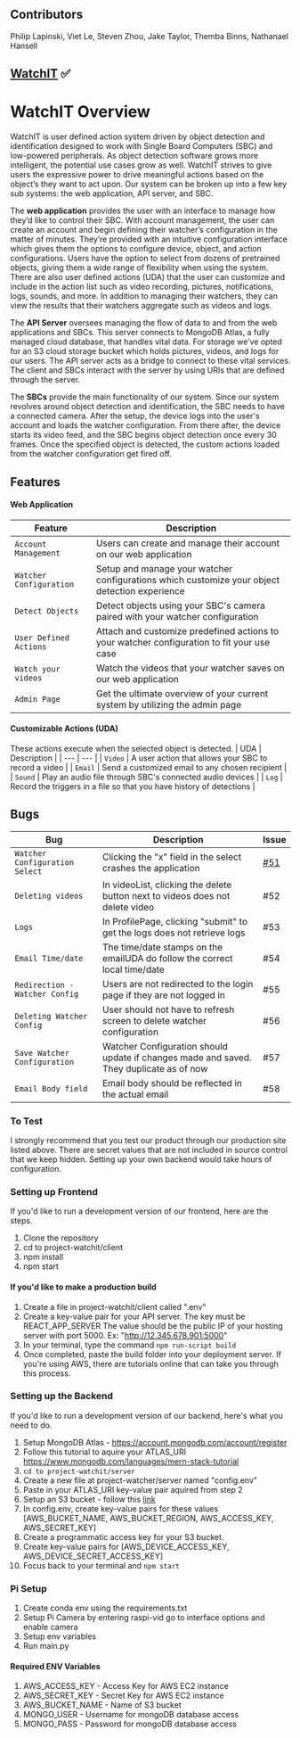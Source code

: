 ## Contributors
Philip Lapinski, Viet Le, Steven Zhou, Jake Taylor, Themba Binns, Nathanael Hansell

## [WatchIT](http://18.207.245.254/) :white_check_mark:

# WatchIT Overview
WatchIT is user defined action system driven by object detection and identification designed to work with Single Board Computers (SBC) and low-powered peripherals. As object detection software grows more intelligent, the potential use cases grow as well. WatchIT strives to give users the expressive power to drive meaningful actions based on the object’s they want to act upon. Our system can be broken up into a few key sub systems: the web application, API server, and SBC.

The **web application** provides the user with an interface to manage how they’d like to control their SBC. With account management, the user can create an account and begin defining their watcher’s configuration in the matter of minutes. They’re provided with an intuitive configuration interface which gives them the options to configure device, object, and action configurations. Users have the option to select from dozens of pretrained objects, giving them a wide range of flexibility when using the system. There are also user defined actions (UDA) that the user can customize and include in the action list such as video recording, pictures, notifications, logs, sounds, and more. In addition to managing their watchers, they can view the results that their watchers aggregate such as videos and logs. 
 
The **API Server** oversees managing the flow of data to and from the web applications and SBCs. This server connects to MongoDB Atlas, a fully managed cloud database, that handles vital data. For storage we’ve opted for an S3 cloud storage bucket which holds pictures, videos, and logs for our users. The API server acts as a bridge to connect to these vital services. The client and SBCs interact with the server by using URIs that are defined through the server. 
 
The **SBCs** provide the main functionality of our system. Since our system revolves around object detection and identification, the SBC needs to have a connected camera. After the setup, the device logs into the user's account and loads the watcher configuration. From there after, the device starts its video feed, and the SBC begins object detection once every 30 frames. Once the specified object is detected, the custom actions loaded from the watcher configuration get fired off.

## Features

#### Web Application
| Feature | Description |
| --- | --- |
| `Account Management` | Users can create and manage their account on our web application |
| `Watcher Configuration` | Setup and manage your watcher configurations which customize your object detection experience |
| `Detect Objects` | Detect objects using your SBC's camera paired with your watcher configuration |
| `User Defined Actions` | Attach and customize predefined actions to your watcher configuration to fit your use case |
| `Watch your videos` | Watch the videos that your watcher saves on our web application |
| `Admin Page` | Get the ultimate overview of your current system by utilizing the admin page |

#### Customizable Actions (UDA)
These actions execute when the selected object is detected.
| UDA | Description |
| --- | --- |
| `Video` | A user action that allows your SBC to record a video |
| `Email` | Send a customized email to any chosen recipient |
| `Sound` | Play an audio file through SBC's connected audio devices |
| `Log` | Record the triggers in a file so that you have history of detections |


## Bugs
| Bug | Description | Issue |
| --- | --- | --- |
| `Watcher Configuration Select` | Clicking the "x" field in the select crashes the application | [#51](#51)
| `Deleting videos` | In videoList, clicking the delete button next to videos does not delete video | #52
| `Logs` | In ProfilePage, clicking "submit" to get the logs does not retrieve logs | #53
| `Email Time/date` | The time/date stamps on the emailUDA do follow the correct local time/date | #54
| `Redirection - Watcher Config` | Users are not redirected to the login page if they are not logged in | #55
| `Deleting Watcher Config` | User should not have to refresh screen to delete watcher configuration | #56
| `Save Watcher Configuration` | Watcher Configuration should update if changes made and saved. They duplicate as of now | #57
| `Email Body field` | Email body should be reflected in the actual email | #58


### To Test
I strongly recommend that you test our product through our production site listed above. There are secret values that are not included in source control that we keep hidden. Setting up your own backend would take hours of configuration.

### Setting up Frontend
If you'd like to run a development version of our frontend, here are the steps.
1. Clone the repository
2. cd to project-watchit/client
3. npm install
4. npm start

#### If you'd like to make a production build
1. Create a file in project-watchit/client called ".env"
2. Create a key-value pair for your API server.
   The key must be REACT_APP_SERVER
   The value should be the public IP of your hosting server with port 5000. Ex: "http://12.345.678.901:5000"
3. In your terminal, type the command `npm run-script build`
4. Once completed, paste the build folder into your deployment server. If you're using AWS, there are tutorials online that can take you through this process.

### Setting up the Backend
If you'd like to run a development version of our backend, here's what you need to do.
1. Setup MongoDB Atlas - https://account.mongodb.com/account/register
2. Follow this tutorial to aquire your ATLAS_URI https://www.mongodb.com/languages/mern-stack-tutorial
3. `cd to project-watchit/server`
4. Create a new file at project-watcher/server named "config.env"
5. Paste in your ATLAS_URI key-value pair aquired from step 2
6. Setup an S3 bucket - follow this [link](https://www.youtube.com/watch?v=e6w9LwZJFIA)
7. In config.env, create key-value pairs for these values [AWS_BUCKET_NAME, AWS_BUCKET_REGION, AWS_ACCESS_KEY, AWS_SECRET_KEY]
8. Create a programmatic access key for your S3 bucket.
9. Create key-value pairs for [AWS_DEVICE_ACCESS_KEY, AWS_DEVICE_SECRET_ACCESS_KEY]
10. Focus back to your terminal and `npm start`

### Pi Setup
1. Create conda env using the requirements.txt
2. Setup Pi Camera by entering raspi-vid go to interface options and enable camera
3. Setup env variables
4. Run main.py

#### Required ENV Variables
1. AWS_ACCESS_KEY - Access Key for AWS EC2 instance
2. AWS_SECRET_KEY - Secret Key for AWS EC2 instance
3. AWS_BUCKET_NAME - Name of S3 bucket
4. MONGO_USER - Username for mongoDB database access
5. MONGO_PASS - Password for mongoDB database access